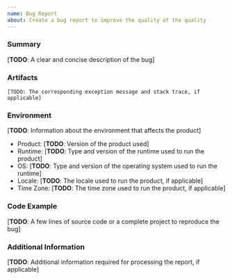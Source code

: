 ```yaml
---
name: Bug Report
about: Create a bug report to improve the quality of the quality
---
```

### Summary

[**TODO**: A clear and concise description of the bug]

### Artifacts

```
[TODO: The corresponding exception message and stack trace, if applicable]
```

### Environment

[**TODO**: Information about the environment that affects the product]

- Product: [**TODO**: Version of the product used]
- Runtime: [**TODO**: Type and version of the runtime used to run the product]
- OS: [**TODO**: Type and version of the operating system used to run the runtime]
- Locale: [**TODO**: The locale used to run the product, if applicable]
- Time Zone:  [**TODO**: The time zone used to run the product, if applicable]

### Code Example

[**TODO**: A few lines of source code or a complete project to reproduce the bug]

### Additional Information

[**TODO**: Additional information required for processing the report, if applicable]